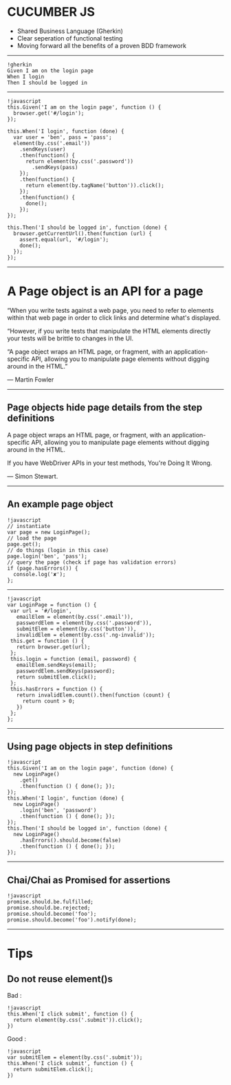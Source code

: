 # CUCUMBER JS

* Shared Business Language (Gherkin)
* Clear seperation of functional testing
* Moving forward all the benefits of a proven BDD framework

---

    !gherkin
    Given I am on the login page
    When I login
    Then I should be logged in

---

    !javascript
    this.Given('I am on the login page', function () {
      browser.get('#/login');
    });

    this.When('I login', function (done) {
      var user = 'ben', pass = 'pass';
      element(by.css('.email'))
        .sendKeys(user)
        .then(function() {
          return element(by.css('.password'))
            .sendKeys(pass)
        });
        .then(function() {
          return element(by.tagName('button')).click();
        });
        .then(function() {
          done();
        });
    });

    this.Then('I should be logged in', function (done) {
      browser.getCurrentUrl().then(function (url) {
        assert.equal(url, '#/login');
        done();
      });
    });

---

# A Page object is an API for a page

“When you write tests against a web page, you need to refer to elements within that web page in order to click links and determine what's displayed.

“However, if you write tests that manipulate the HTML elements directly your tests will be brittle to changes in the UI.

“A page object wraps an HTML page, or fragment, with an application-specific API, allowing you to manipulate page elements without digging around in the HTML.”

— Martin Fowler

---

## Page objects hide page details from the step definitions

A page object wraps an HTML page, or fragment, with an application-specific API, allowing you to manipulate page elements without digging around in the HTML.

If you have WebDriver APIs in your test methods, You're Doing It Wrong.

— Simon Stewart.

---

## An example page object

    !javascript
    // instantiate
    var page = new LoginPage();
    // load the page
    page.get();
    // do things (login in this case)
    page.login('ben', 'pass');
    // query the page (check if page has validation errors)
    if (page.hasErrors()) {
      console.log('✘');
    };

---

    !javascript
    var LoginPage = function () {
     var url = '#/login',
       emailElem = element(by.css('.email')),
       passwordElem = element(by.css('.password')),
       submitElem = element(by.css('button')),
       invalidElem = element(by.css('.ng-invalid'));
     this.get = function () {
       return browser.get(url);
     };
     this.login = function (email, password) {
       emailElem.sendKeys(email);
       passwordElem.sendKeys(password);
       return submitElem.click();
     };
     this.hasErrors = function () {
       return invalidElem.count().then(function (count) {
         return count > 0;
       })
     };
    };

---

## Using page objects in step definitions

    !javascript
    this.Given('I am on the login page', function (done) {
      new LoginPage()
        .get()
        .then(function () { done(); });
    });
    this.When('I login', function (done) {
      new LoginPage()
        .login('ben', 'password')
        .then(function () { done(); });
    });
    this.Then('I should be logged in', function (done) {
      new LoginPage()
        .hasErrors().should.become(false)
        .then(function () { done(); });
    });

---

## Chai/Chai as Promised for assertions

    !javascript
    promise.should.be.fulfilled;
    promise.should.be.rejected;
    promise.should.become('foo');
    promise.should.become('foo').notify(done);

---

# Tips

## Do not reuse element()s

Bad :

    !javascript
    this.When('I click submit', function () {
      return element(by.css('.submit')).click();
    })

Good :

    !javascript
    var submitElem = element(by.css('.submit'));
    this.When('I click submit', function () {
      return submitElem.click();
    })
